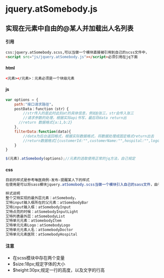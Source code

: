 # jquery.atSomebody.js
## 实现在元素中自由的@某人并加载出人名列表

#### 引用
```html
css:jquery.atSomebody.scss,可以当做一个模块直接被引用到自己的scss文件中，
<script src="js/jquery.atSomebody.js"></script>必须引用在jq下面
```
#### html
>
```html
<元素></元素>：元素必须是一个块级元素 
```

#### js
```javascript 
var options = {
    path:"接口请求路径"，
    postData：function（str）{
        //str传入的是此时此刻at的具体信息，例如@张三，str会传入张三
        //请求参数的处理，根据实际api书写，最后将data return出
      //return 数据格式{a:1,b:2}
    },
    filterData:function(data){
        //data为后台返回格式，根据实际数据格式，将数据处理成固定格式return出去
        //return数据格式[{customerId:"",customerName:"",hospital:"",logoUrl:""}]这两个字段是必须处理出来的
    }
}

$(元素).atSomebody(options);//元素的选取使用正常的jq方法，自己规定
```
#### css
```css
目前的样式是参考唯医病例-发布-提醒某人下的样式
在使用是可以将sass模块jquery.atSomobody.scss当做一个模块引入自己的sass文件，由于各端样式不统一，这里可供修改样式的class做一个说明；

样式说明
整个艾特实现的最外层元素：atSomebody，
艾特input输入框所在的父元素：atSomebodyBar
艾特input输入框：atSomebodyInput
艾特点亮的时候：atSomebodyInputLight
艾特列表最外层：atSomebodyList
艾特单元元素：atSomebodyItem
艾特单元元素Logo：atSomebodyLogo
艾特单元元素人名：atSomebodyDoctor
艾特单元元素医院：atSomebodyHospital

```
#### 注意

* 在scss模块中存在两个变量
* $size:18px;规定字体的大小
* $height:30px;规定一行的高度，以及文字的行高